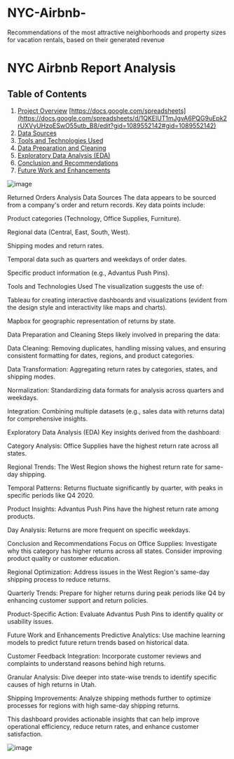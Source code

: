 # NYC-Airbnb-
Recommendations of the most attractive neighborhoods and property sizes for vacation rentals, based on their generated revenue

# NYC Airbnb Report Analysis

## Table of Contents

1. [Project Overview](#project-overview)        [https://docs.google.com/spreadsheets](https://docs.google.com/spreadsheets/d/1QKElUT1mJgvA6PQG9uEpk2rUXVyUHzoESwO55utb_B8/edit?gid=1089552142#gid=1089552142)
2. [Data Sources](#data-sources)
3. [Tools and Technologies Used](#tools-and-technologies-used)
4. [Data Preparation and Cleaning](#data-preparation-and-cleaning)
5. [Exploratory Data Analysis (EDA)](#exploratory-data-analysis-eda)
6. [Conclusion and Recommendations](#conclusion-and-recommendations)
7. [Future Work and Enhancements](#future-work-and-enhancements)

![image](https://github.com/user-attachments/assets/723fa950-41f8-455d-b8db-7ca2622846a7)

Returned Orders Analysis
Data Sources
The data appears to be sourced from a company's order and return records. Key data points include:

Product categories (Technology, Office Supplies, Furniture).

Regional data (Central, East, South, West).

Shipping modes and return rates.

Temporal data such as quarters and weekdays of order dates.

Specific product information (e.g., Advantus Push Pins).

Tools and Technologies Used
The visualization suggests the use of:

Tableau for creating interactive dashboards and visualizations (evident from the design style and interactivity like maps and charts).

Mapbox for geographic representation of returns by state.

Data Preparation and Cleaning
Steps likely involved in preparing the data:

Data Cleaning: Removing duplicates, handling missing values, and ensuring consistent formatting for dates, regions, and product categories.

Data Transformation: Aggregating return rates by categories, states, and shipping modes.

Normalization: Standardizing data formats for analysis across quarters and weekdays.

Integration: Combining multiple datasets (e.g., sales data with returns data) for comprehensive insights.

Exploratory Data Analysis (EDA)
Key insights derived from the dashboard:

Category Analysis: Office Supplies have the highest return rate across all states.

Regional Trends: The West Region shows the highest return rate for same-day shipping.

Temporal Patterns: Returns fluctuate significantly by quarter, with peaks in specific periods like Q4 2020.

Product Insights: Advantus Push Pins have the highest return rate among products.

Day Analysis: Returns are more frequent on specific weekdays.

Conclusion and Recommendations
Focus on Office Supplies: Investigate why this category has higher returns across all states. Consider improving product quality or customer education.

Regional Optimization: Address issues in the West Region's same-day shipping process to reduce returns.

Quarterly Trends: Prepare for higher returns during peak periods like Q4 by enhancing customer support and return policies.

Product-Specific Action: Evaluate Advantus Push Pins to identify quality or usability issues.

Future Work and Enhancements
Predictive Analytics: Use machine learning models to predict future return trends based on historical data.

Customer Feedback Integration: Incorporate customer reviews and complaints to understand reasons behind high returns.

Granular Analysis: Dive deeper into state-wise trends to identify specific causes of high returns in Utah.

Shipping Improvements: Analyze shipping methods further to optimize processes for regions with high same-day shipping returns.

This dashboard provides actionable insights that can help improve operational efficiency, reduce return rates, and enhance customer satisfaction.



![image](https://github.com/user-attachments/assets/9aec7893-5c17-42f1-ac00-c9253054a3de)
